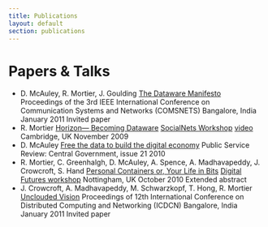 ```yaml
---
title: Publications
layout: default
section: publications
---
```




Papers & Talks
==============

<ul id="publications">
  <li class="paper">
    <span class="authors">D. McAuley, R. Mortier, J. Goulding</span>
    <span class="title">
      <a href="http://dx.doi.org/10.1109/COMSNETS.2011.5716491">
        The Dataware Manifesto</a></span>
    <span class="venue">Proceedings of the 3rd IEEE International
      Conference on Communication Systems and Networks
      (COMSNETS)</span>
    <span class="address">Bangalore, India</span>
    <span class="date">January 2011</span>
    <span class="note">Invited paper</span>
  </li>
  
  <li class="talk">
    <span class="authors">R. Mortier</span>
    <span class="title">
      <a href="http://www.cl.cam.ac.uk/research/srg/netos/socialnets/slides/Richard_Motier.pdf">
        Horizon&mdash; Becoming Dataware</a></span>
    <span class="venue">
      <a href="http://www.cl.cam.ac.uk/research/srg/netos/socialnets/">
        SocialNets Workshop</a></span>
    <span class="video">
      <a href="http://www.cl.cam.ac.uk/research/srg/netos/socialnets/videos/10.mp4">video</a></span>
    <span class="address">Cambridge, UK</span>
    <span class="date">November 2009</span>
  </li>
  
  <li class="paper">
    <span class="authors">D. McAuley</span>  
    <span class="title">
      <a href="http://edition.pagesuite-professional.co.uk/launch.aspx?referral=other&pnum=192&refresh=q04PLg1590Xk&EID=4ba92dfe-08ee-438f-a709-7e96ca441567&skip=">
        Free the data to build the digital economy</a></span>
    <span class="venue">Public Service Review: Central Government, issue 21</span>
    <span class="date">2010</span>
  </li>
  
  <li class="paper">
    <span class="authors">R. Mortier, C. Greenhalgh, D. McAuley,
      A. Spence, A. Madhavapeddy, J. Crowcroft, S. Hand</span>
    <span class="title">
      <a href="https://www.horizon.ac.uk/images/stories/f76-Mortier.pdf">
        Personal Containers or, Your Life in Bits</a></span> 
    <span class="venue">
      <a href="https://www.horizon.ac.uk/news/digitalfutures/">
        Digital Futures workshop</a></span>
    <span class="address">Nottingham, UK</span>
    <span class="date">October 2010</span>
    <span class="note">Extended abstract</span>
  </li>
  
  <li class="paper">
    <span class="authors">J. Crowcroft, A. Madhavapeddy, M. Schwarzkopf,
      T. Hong, R. Mortier</span>
    <span class="title">
      <a href="http://anil.recoil.org/papers/2011-icdcn-droplets.pdf">
        Unclouded Vision</a></span>
    <span class="venue">Proceedings of 12th International Conference on
      Distributed Computing and Networking (ICDCN)</span>
    <span class="address">Bangalore, India</span>
    <span class="date">January 2011</span>
    <span class="note">Invited paper</span>
  </li>  
</ul>

<!--

Design Notes
============

Your Personal Container stores your personal data; your _digital footprint_, a simple statement that entails several components!  The overall idea is below:

<a href="/images/nomads-diagram.png"><img src="/images/nomads-diagram-450.png"></a>

The source repository contains several pieces in various stages of development:

* The [App Engine Collector](http://github.com/avsm/perscon/tree/master/appengine/) is designed to run on the free Google [App Engine](http://appengine.google.com) infrastructure to collect short-term data continuously, such as Find My iPhone, Twitter, Foursquare, etc.
* [UNIX Server](http://github.com/avsm/perscon/tree/master/server/) is a standalone, small, fast server written in [OCaml](http://caml.inria.fr) that uses the same HTTP API as the App Engine collector to synchronise your data to a normal OS. This could run in the cloud, or on small low-power [plug computers](http://plugcomputer.org/) at home on your broadband.
* [Android](http://github.com/avsm/perscon/tree/master/android/) is a mobile handset client that collects your GPS and other information and regularly uploads it to one of the fixed servers.
* [Plugins](http://github.com/avsm/perscon/tree/master/plugins/) contain several plugins for local desktop computers such as iPhone, iPhoto, Skype or Sync Services and upload it to a fixed server.

We'll have more information and documentation on the HTTP API as it settles down.  Right now, the biggest outstanding challenge is finalising the storage schema across these components.

Papers and Talks
----------------

We've written some position papers about early versions of the personal containers:

* **Yurts for Digital Nomads** on the overall architecture and problem, [draft pdf](/papers/digital-yurts-draft1.pdf) or [blog post](/2010/04/29/yurts-for-digital-nomads.html)
* **Multiscale not Multicore: Efficient Heterogenous Cloud Computing**: for the BCS Visions 2010 conference, see [pdf](http://www.bcs.org/server.php?show=conMediaFile.15105) or the [talk](http://prezi.com/xkmdmfjokxqg/multi-scale-not-multicore/)

Marketplace
-----------

One important aspect of Personal Containers is **how to provide access
to third parties to liberate value from your personal data**.  Simply
archiving your digital footprint is a personally valuable consequence
of having a personal container, but not the only one.  Accurately
targeted services, such as advertising, are also valuable to you (the
owner) and others (third parties).  Similarly, third-party services
might make use of data from your Personal Container gathered from a
wide range of sources that would not otherwise be available to them,
e.g., an application that automatically extracted your ride-sharing
preferences when trying to match you to a ride-offer.

Enabling this means allowing you to giving third parties access to
your data.  This requires mechanisms for them to negotiate with you
for that access, for them to extract data from your Personal
Container, and for you to be able to control and audit their access.
We're calling the environment in which this happens the
**Marketplace**.  A **very** early stage prototype of this is
[available][perscon-gae].  It is not yet integrated with the data
gathering Personal Container, and relies on all personal data being
stored centrally in the cloud, so don't use it in anger yet!

[perscon-gae]: http://github.com/horizon-institute/equip-gae/tree/master/perscon/

What we're trying to do with it is explore one possible method for
allowing third-party access to your personal data.  The workflow is
expected to be something like: 

1. Third party registers an application with the marketplace, which
   installs a `context function` -- a code fragment that will compute
   a mask to apply to data before it is given to the third party --
   and some `callbacks` -- pairs of constraint sets and callback URLs.
2. A user authorizes the application to access their data.
3. When the user stores data, a default mask is stored with each item.
4. If the data item matches a constraint set for an authorized
   application, the mask computed by the application's context
   function is computed and applied to the item before it is passed on
   to the callback URL of the application.  If the application is
   unauthorized, then the default mask is applied first (which may, of
   course, completely redact the item).  Completely redacted items are
   not passed on.

Some pretty pictures (plus other notes) that try to illustrate this
are available in [this slide deck][slides].  There are clearly many
problems to solve in implementing this for real, but it's one possible
route.  Let us know what you think!

[slides]: http://github.com/horizon-institute/notes/raw/master/datamodelling-theme_infoarch.pdf

-->
